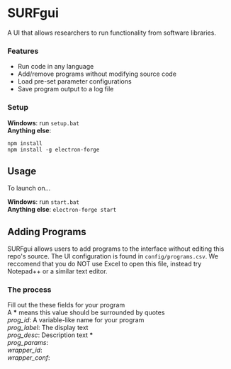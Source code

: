 # SURFgui

A UI that allows researchers to run functionality from software libraries.

### Features
* Run code in any language
* Add/remove programs without modifying source code
* Load pre-set parameter configurations
* Save program output to a log file
### Setup
__Windows__: run `setup.bat`<br />
__Anything else__:
```
npm install
npm install -g electron-forge
```

## Usage
To launch on...

__Windows__: run `start.bat`<br />
__Anything else__: `electron-forge start`

## Adding Programs
SURFgui allows users to add programs to the interface without editing this repo's source.
The UI configuration is found in `config/programs.csv`. We reccomend that you do NOT use Excel to open this file, instead try Notepad++ or a similar text editor.

### The process
Fill out the these fields for your program<br />
A __\*__ means this value should be surrounded by quotes<br />
*prog_id*: A variable-like name for your program<br />
*prog_label*:  The display text<br />
*prog_desc*: Description text __\*__<br />
*prog_params*: <br />
*wrapper_id*: <br />
*wrapper_conf*: <br />
